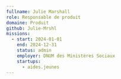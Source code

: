 ```yaml
---
fullname: Julie Marshall
role: Responsable de produit
domaine: Produit
github: Julie-Mrshl
missions:
  - start: 2024-01-01
    end: 2024-12-31
    status: admin
    employer: DNUM des Ministères Sociaux
    startups:
      - aides.jeunes
---
```

